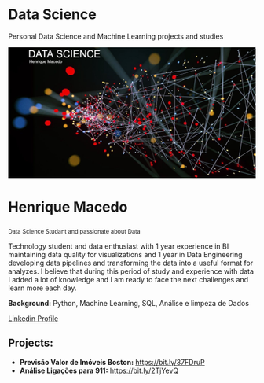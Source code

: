 # **Data Science**
Personal Data Science and Machine Learning projects and studies

<p align="center">
  <img src="background_linkedin.jpg" >
</p>

# Henrique Macedo
<sub>Data Science Studant and passionate about Data</sub>

Technology student and data enthusiast with 1 year experience in BI
maintaining data quality for visualizations and 1 year in Data Engineering
developing data pipelines and transforming the data into a useful format for
analyzes. I believe that during this period of study and experience with data
I added a lot of knowledge and I am ready to face the next challenges and
learn more each day.

**Background:** Python, Machine Learning, SQL, Análise e limpeza de Dados

[Linkedin Profile](https://www.linkedin.com/in/henrique-macedo-08469a150/)

## Projects:
 
* **Previsão Valor de Imóveis Boston:** https://bit.ly/37FDruP
* **Análise Ligações para 911:** https://bit.ly/2TjYevQ

